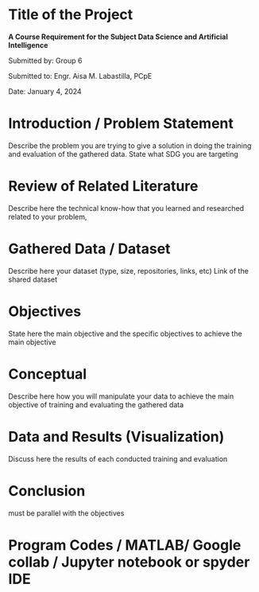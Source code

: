 # Title of the Project 
**A Course Requirement for the Subject Data Science and Artificial Intelligence**

Submitted by: Group 6

Submitted to: Engr. Aisa M. Labastilla, PCpE

Date: January 4, 2024

# Introduction / Problem Statement
Describe the problem you are trying to give a solution in doing the training and evaluation of the gathered data. State what SDG you are targeting

# Review of Related Literature
Describe here the technical know-how that you learned and researched related to your problem,

# Gathered Data / Dataset
Describe here your dataset (type, size, repositories, links, etc)
Link of the shared dataset

# Objectives
State here the main objective and the specific objectives to achieve the main objective

# Conceptual
Describe here how you will manipulate your data to achieve the main objective of training and evaluating the gathered data

# Data and Results (Visualization)
Discuss here the results of each conducted training and evaluation

# Conclusion
must be parallel with the objectives

# Program Codes / MATLAB/ Google collab / Jupyter notebook or spyder IDE 


